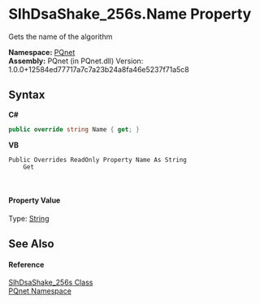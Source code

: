 # SlhDsaShake_256s.Name Property 
 

Gets the name of the algorithm

**Namespace:**&nbsp;<a href="fc4f881f-e121-9cf0-ed49-65bf6b5a005d.md">PQnet</a><br />**Assembly:**&nbsp;PQnet (in PQnet.dll) Version: 1.0.0+12584ed77717a7c7a23b24a8fa46e5237f71a5c8

## Syntax

**C#**<br />
``` C#
public override string Name { get; }
```

**VB**<br />
``` VB
Public Overrides ReadOnly Property Name As String
	Get
```

<br />

#### Property Value
Type: <a href="https://docs.microsoft.com/dotnet/api/system.string" target="_blank" rel="noopener noreferrer">String</a>

## See Also


#### Reference
<a href="43ffd8f2-ca35-a531-dd2b-661ecc3392dd.md">SlhDsaShake_256s Class</a><br /><a href="fc4f881f-e121-9cf0-ed49-65bf6b5a005d.md">PQnet Namespace</a><br />